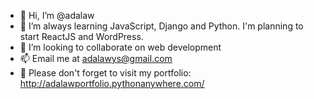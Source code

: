 - 👋 Hi, I’m @adalaw
- 🌱 I’m always learning JavaScript, Django and Python. I'm planning to start ReactJS and WordPress.
- 💞️ I’m looking to collaborate on web development
- 📫 Email me at adalawys@gmail.com
- 👀 Please don't forget to visit my portfolio: http://adalawportfolio.pythonanywhere.com/
